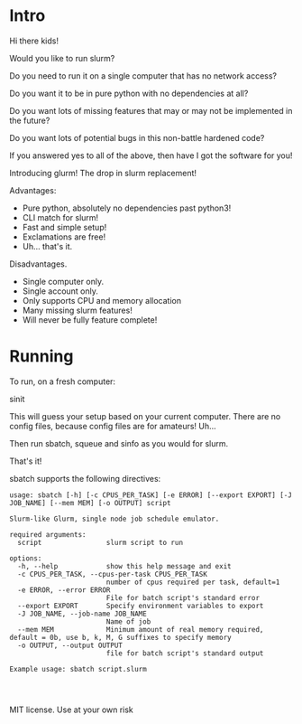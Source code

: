 
# Intro

Hi there kids! 

Would you like to run slurm?

Do you need to run it on a single computer that has no network access? 

Do you want it to be in pure python with no dependencies at all? 

Do you want lots of missing features that may or may not be implemented in the future?

Do you want lots of potential bugs in this non-battle hardened code?

If you answered yes to all of the above, then have I got the software for you!

Introducing glurm! The drop in slurm replacement!

Advantages:
- Pure python, absolutely no dependencies past python3!
- CLI match for slurm!
- Fast and simple setup!
- Exclamations are free!
- Uh... that's it.

Disadvantages.
- Single computer only.
- Single account only.
- Only supports CPU and memory allocation
- Many missing slurm features!
- Will never be fully feature complete!

# Running

To run, on a fresh computer:

sinit 

This will guess your setup based on your current computer. There are no config files, because config files are for amateurs! Uh...

Then run sbatch, squeue and sinfo as you would for slurm.

That's it! 

sbatch supports the following directives:

```
usage: sbatch [-h] [-c CPUS_PER_TASK] [-e ERROR] [--export EXPORT] [-J JOB_NAME] [--mem MEM] [-o OUTPUT] script

Slurm-like Glurm, single node job schedule emulator.

required arguments:
  script                slurm script to run

options:
  -h, --help            show this help message and exit
  -c CPUS_PER_TASK, --cpus-per-task CPUS_PER_TASK
                        number of cpus required per task, default=1
  -e ERROR, --error ERROR
                        File for batch script's standard error
  --export EXPORT       Specify environment variables to export
  -J JOB_NAME, --job-name JOB_NAME
                        Name of job
  --mem MEM             Minimum amount of real memory required, default = 0b, use b, k, M, G suffixes to specify memory
  -o OUTPUT, --output OUTPUT
                        file for batch script's standard output

Example usage: sbatch script.slurm
```

```



```




MIT license. Use at your own risk
